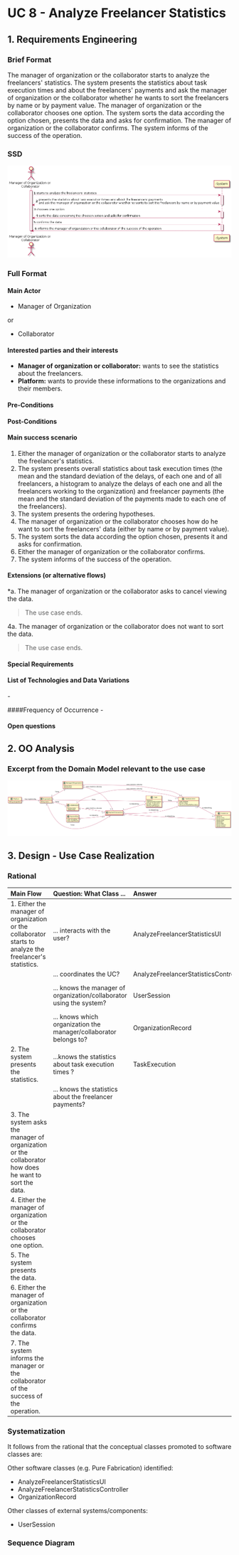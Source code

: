 # UC 8 - Analyze Freelancer Statistics

## 1. Requirements Engineering

### Brief Format

The manager of organization or the collaborator starts to analyze the freelancers' statistics. The system presents the statistics about task execution times and about the freelancers' payments and ask the manager of organization or the collaborator whether he wants to sort the freelancers by name or by payment value. The manager of organization or the collaborator chooses one option. The system sorts the data according the option chosen, presents the data and asks for confirmation. The manager of organization or the collaborator confirms. The system informs of the success of the operation.

### SSD

![UC8_SSD.png](UC8_SSD.png)

### Full Format

#### Main Actor

* Manager of Organization

or

* Collaborator

#### Interested parties and their interests

* **Manager of organization or collaborator:** wants to see the statistics about the freelancers.
* **Platform:** wants to provide these informations to the organizations and their members.


#### Pre-Conditions



#### Post-Conditions




#### Main success scenario

1. Either the manager of organization or the collaborator starts to analyze the freelancer's statistics.
2. The system presents overall statistics about task execution times (the mean and the standard deviation of the delays, of each one and of all freelancers, a histogram to analyze the delays of each one and all the freelancers working to the organization) and freelancer payments (the mean and the standard deviation of the payments made to each one of the freelancers).
3. The system presents the ordering hypotheses.
4. The manager of organization or the collaborator chooses how do he want to sort the freelancers' data (either by name or by payment value).
5. The system sorts the data according the option chosen, presents it and asks for confirmation.
6. Either the manager of organization or the collaborator confirms.
7. The system informs of the success of the operation.


#### Extensions (or alternative flows)

*a. The manager of organization or the collaborator asks to cancel viewing the data.

> The use case ends.

4a. The manager of organization or the collaborator does not want to sort the data.

> The use case ends.

#### Special Requirements


#### List of Technologies and Data Variations
\-

####Frequency of Occurrence
\-

#### Open questions


## 2. OO Analysis

### Excerpt from the Domain Model relevant to the use case

![UC8_MD.png](UC8_MD.png)


## 3. Design - Use Case Realization

### Rational

| Main Flow | Question: What Class ... | Answer  | Justification  |
|:--------------  |:---------------------- |:----------|:---------------------------- |
|1. Either the manager of organization or the collaborator starts to analyze the freelancer's statistics.|... interacts with the user?| AnalyzeFreelancerStatisticsUI |Pure Fabrication|
| |... coordinates the UC?| AnalyzeFreelancerStatisticsController |Controller|
||... knows the manager of organization/collaborator using the system?|UserSession|IE: cf. user management component documentation.|
||... knows which organization the manager/collaborator belongs to?|OrganizationRecord|IE: knows all organizations.|
|2. The system presents the statistics.|...knows the statistics about task execution times ?|TaskExecution|InformationExpert:has it own data|
||... knows the statistics about the freelancer payments?| | |
|3. The system asks the manager of organization or the collaborator how does he want to sort the data.||||
|4. Either the manager of organization or the collaborator chooses one option.|||
|5. The system presents the data.||||
|6. Either the manager of organization or the collaborator confirms the data.||||
|7. The system informs the manager or the collaborator of the success of the operation.||||



### Systematization ##

It follows from the rational that the conceptual classes promoted to software classes are:



Other software classes (e.g. Pure Fabrication) identified:

 * AnalyzeFreelancerStatisticsUI
 * AnalyzeFreelancerStatisticsController
 * OrganizationRecord

Other classes of external systems/components:

   * UserSession

###	Sequence Diagram






